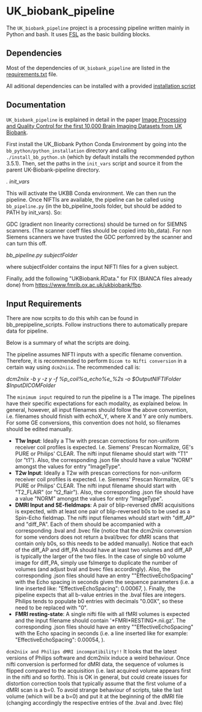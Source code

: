 UK_biobank_pipeline
===================

The `UK_biobank_pipeline` project is a processing pipeline written mainly in Python and bash. It uses [FSL](http://fsl.fmrib.ox.ac.uk/fsl/fslwiki/) as the basic building blocks.


Dependencies
------------

Most of the dependencies of `UK_biobank_pipeline` are listed in the [requirements.txt](requirements.txt) file.

All aditional dependencies can be installed with a provided [installation script](bb_python/python_installation/install_bb_python.sh)


Documentation
-------------

`UK_biobank_pipeline` is explained in detail in the paper [Image Processing and Quality Control for the first 10,000 Brain Imaging Datasets from UK Biobank](http://www.biorxiv.org/content/early/2017/04/24/130385).

First install the UK_Biobank Python Conda Environment by going into the `bb_python/python_installation` directory and calling `./install_bb_python.sh` (which by default installs the recommended python 3.5.1). Then, set the paths in the `init_vars` script and source it from the parent UK-Biobank-pipeline directory.

*. init_vars*

This will activate the UKBB Conda environment. We can then run the pipeline. Once NIFTIs are available, the pipeline can be called using `bb_pipeline.py` (in the bb_pipeline_tools folder, but should be added to PATH by init_vars). So:

GDC (gradient non linearity corrections) should be turned on for SIEMNS scanners. (The scanner coeff files should be copied into bb_data). For non Siemens scanners we have trusted the GDC perfomred by the scanner  and can turn this off.

*bb_pipeline.py subjectFolder*

where subjectFolder contains the input NIFTI files for a given subject.

Finally,  add the following "UKBiobank.RData." for FIX (BIANCA files already done) from https://www.fmrib.ox.ac.uk/ukbiobank/fbp.

Input Requirements
------------------

There are now scrpits to do this whih can be found in bb_prepipeline_scripts. Follow instructions there to automatically prepare data for pipeline.

Below is a summary of what the scripts are doing.

The pipeline assumes NIFTI inputs with a specific filename convention. Therefore, it is recommended to perform `Dicom to Nifti conversion` in a certain way using `dcm2niix`. The recommended call is:

*dcm2niix -b y -z y -f %p_coil%a_echo%e_%2s -o $OutputNIFTIFolder $InputDICOMFolder*

The `minimum input` required to run the pipeline is a T1w image. The pipelines have their specific expectations for each modality, as explained below. In general, however, all input filenames should follow the above convention, i.e. filenames should finish with echoX_Y, where X and Y are only numbers. For some GE conversions, this convention does not hold, so filenames should be edited manually.

*  **T1w Input**: Ideally a T1w with prescan corrections for non-uniform receiver coil profiles is expected. I.e. Siemens' Prescan Normalize, GE's PURE or Philips' CLEAR. The nifti input filename should start with "T1" (or "t1"). Also, the corresponding .json file should have a value "NORM" amongst the values for entry "ImageType".
*  **T2w Input**: Ideally a T2w with prescan corrections for non-uniform receiver coil profiles is expected. I.e. Siemens' Prescan Normalize, GE's PURE or Philips' CLEAR. The nifti input filename should start with "T2_FLAIR" (or "t2_flair"). Also, the corresponding .json file should have a value "NORM" amongst the values for entry "ImageType".
*  **DMRI Input and SE-fieldmaps**: A pair of blip-reversed dMRI acquisitions is expected, with at least one pair of blip-reversed b0s to be used as a Spin-Echo fieldmap. The nifti input filenames whould start with "diff_AP" and "diff_PA". Each of them should be accompanied with a corresponding .bval and .bvec file (notice that the dcm2niix conversion for some vendors does not return a bval/bvec for dMRI scans that contain only b0s, so this needs to be added manually). Notice that each of the diff_AP and diff_PA should have at least two volumes and diff_AP is typically the larger of the two files. In the case of single b0 volume image for diff_PA, simply use fslmerge to duplicate the number of volumes (and adjust bval and bvec files accordingly). Also, the corresponding .json files should have an entry ""EffectiveEchoSpacing" with the Echo spacing in seconds given the sequence parameters (i.e. a line inserted like: "EffectiveEchoSpacing": 0.00067, ).
Finally, the pipeline expects that all b-value entries in the .bval files are integers. Philips tends to populate b0 entries with decimals "0.00X", so these need to be replaced with "0".
*  **FMRI resting-state**: A single nifti file with all fMRI volumes is expected and the input filename should contain '\*FMRI\*RESTING*.nii.gz'. The corresponding .json files should have an entry ""EffectiveEchoSpacing" with the Echo spacing in seconds (i.e. a line inserted like for example: "EffectiveEchoSpacing": 0.00054, ).

`dcm2niix and Philips dMRI incompatibility!!` It looks that the latest versions of Philips software and dcm2niix induce a weird behaviour. Once nifti conversion is performed for dMRI data, the sequence of volumes is flipped compared to the acquisition (i.e. last acquired volume appears first in the nifti and so forth). This is OK in general, but could create issues for distortion correction tools that typically assume that the first volume of a dMRI scan is a b=0. To avoid strange behaviour of scripts, take the last volume (which will be a b=0) and put it at the beginning of the dMRI file (changing accordingly the respective entries of the .bval and .bvec file)
